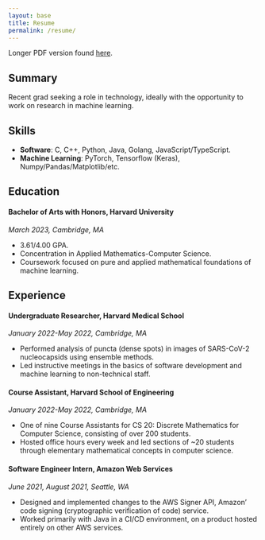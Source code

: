 ```yaml
---
layout: base
title: Resume
permalink: /resume/
---
```


Longer PDF version found [here](/assets/resume.pdf).


## Summary

Recent grad seeking a role in technology, ideally with the opportunity to work on research in
machine learning.


## Skills

* **Software**: C, C++, Python, Java, Golang, JavaScript/TypeScript.
* **Machine Learning**: PyTorch, Tensorflow (Keras), Numpy/Pandas/Matplotlib/etc.


## Education

#### **Bachelor of Arts with Honors**, Harvard University

*March 2023, Cambridge, MA*

* 3.61/4.00 GPA.
* Concentration in Applied Mathematics-Computer Science.
* Coursework focused on pure and applied mathematical foundations of machine learning.


## Experience

#### **Undergraduate Researcher**, Harvard Medical School

*January 2022-May 2022, Cambridge, MA*

* Performed analysis of puncta (dense spots) in images of SARS-CoV-2 nucleocapsids using ensemble
  methods.
* Led instructive meetings in the basics of software development and machine learning to
  non-technical staff.

#### **Course Assistant**, Harvard School of Engineering

*January 2022-May 2022, Cambridge, MA*

* One of nine Course Assistants for CS 20: Discrete Mathematics for Computer Science, consisting of
  over 200 students.
* Hosted office hours every week and led sections of ~20 students through elementary mathematical
  concepts in computer science.


#### **Software Engineer Intern**, Amazon Web Services

*June 2021, August 2021, Seattle, WA*

* Designed and implemented changes to the AWS Signer API, Amazon’ code signing (cryptographic
  verification of code) service. 
* Worked primarily with Java in a CI/CD environment, on a product hosted entirely on other AWS
  services. 


